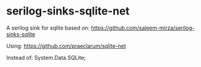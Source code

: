 # serilog-sinks-sqlite-net

A serilog sink for sqlite based on:
https://github.com/saleem-mirza/serilog-sinks-sqlite

Using:
https://github.com/praeclarum/sqlite-net

Instead of:
System.Data.SQLite;
